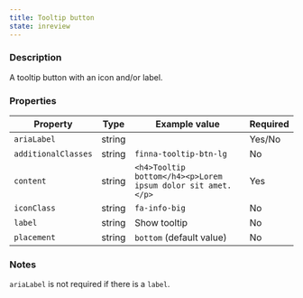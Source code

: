 ```yaml
---
title: Tooltip button
state: inreview
---
```


### Description

A tooltip button with an icon and/or label.

### Properties

| Property            | Type   | Example value                                               | Required |
| ------------------- | ------ | ----------------------------------------------------------- | -------- |
| `ariaLabel`         | string |                                                             | Yes/No   |
| `additionalClasses` | string | `finna-tooltip-btn-lg`                                      | No       |
| `content`           | string | `<h4>Tooltip bottom</h4><p>Lorem ipsum dolor sit amet.</p>` | Yes      |
| `iconClass`         | string | `fa-info-big`                                               | No       |
| `label`             | string | Show tooltip                                                | No       |
| `placement`         | string | `bottom` (default value)                                    | No       |

### Notes

`ariaLabel` is not required if there is a `label`.
